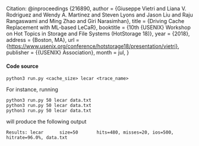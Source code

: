 
Citation:
    @inproceedings {216890,
    author = {Giuseppe Vietri and Liana V. Rodriguez and Wendy A. Martinez and Steven Lyons and Jason Liu and Raju Rangaswami and Ming Zhao and Giri Narasimhan},
    title = {Driving Cache Replacement with ML-based LeCaR},
    booktitle = {10th {USENIX} Workshop on Hot Topics in Storage and File Systems (HotStorage 18)},
    year = {2018},
    address = {Boston, MA},
    url = {https://www.usenix.org/conference/hotstorage18/presentation/vietri},
    publisher = {{USENIX} Association},
    month = jul,
    }


#### Code source

```python3 run.py <cache_size> lecar <trace_name>```

For instance, running 

```python3 run.py 50 lecar data.txt```\
```python3 run.py 50 lecar data.txt```\
```python3 run.py 50 lecar data.txt```

will produce the following output

```Results: lecar      size=50       hits=480, misses=20, ios=500, hitrate=96.0%, data.txt```

